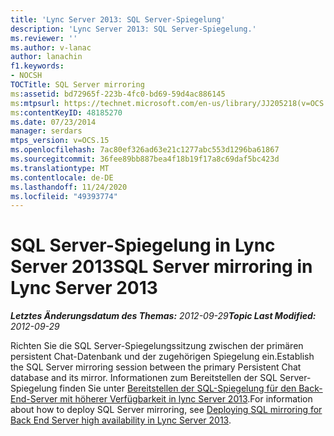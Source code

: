 ```yaml
---
title: 'Lync Server 2013: SQL Server-Spiegelung'
description: 'Lync Server 2013: SQL Server-Spiegelung.'
ms.reviewer: ''
ms.author: v-lanac
author: lanachin
f1.keywords:
- NOCSH
TOCTitle: SQL Server mirroring
ms:assetid: bd72965f-223b-4fc0-bd69-59d4ac886145
ms:mtpsurl: https://technet.microsoft.com/en-us/library/JJ205218(v=OCS.15)
ms:contentKeyID: 48185270
ms.date: 07/23/2014
manager: serdars
mtps_version: v=OCS.15
ms.openlocfilehash: 7ac80ef326ad63e21c1277abc553d1296ba61867
ms.sourcegitcommit: 36fee89bb887bea4f18b19f17a8c69daf5bc423d
ms.translationtype: MT
ms.contentlocale: de-DE
ms.lasthandoff: 11/24/2020
ms.locfileid: "49393774"
---
```

# <a name="sql-server-mirroring-in-lync-server-2013"></a><span data-ttu-id="3c182-103">SQL Server-Spiegelung in Lync Server 2013</span><span class="sxs-lookup"><span data-stu-id="3c182-103">SQL Server mirroring in Lync Server 2013</span></span>

<div data-xmlns="http://www.w3.org/1999/xhtml">

<div class="topic" data-xmlns="http://www.w3.org/1999/xhtml" data-msxsl="urn:schemas-microsoft-com:xslt" data-cs="https://msdn.microsoft.com/">

<div data-asp="https://msdn2.microsoft.com/asp">



</div>

<div id="mainSection">

<div id="mainBody"><span data-ttu-id="3c182-104">

<span> </span></span><span class="sxs-lookup"><span data-stu-id="3c182-104">

<span> </span></span></span>

<span data-ttu-id="3c182-105">_**Letztes Änderungsdatum des Themas:** 2012-09-29_</span><span class="sxs-lookup"><span data-stu-id="3c182-105">_**Topic Last Modified:** 2012-09-29_</span></span>

<span data-ttu-id="3c182-106">Richten Sie die SQL Server-Spiegelungssitzung zwischen der primären persistent Chat-Datenbank und der zugehörigen Spiegelung ein.</span><span class="sxs-lookup"><span data-stu-id="3c182-106">Establish the SQL Server mirroring session between the primary Persistent Chat database and its mirror.</span></span> <span data-ttu-id="3c182-107">Informationen zum Bereitstellen der SQL Server-Spiegelung finden Sie unter [Bereitstellen der SQL-Spiegelung für den Back-End-Server mit höherer Verfügbarkeit in lync Server 2013](lync-server-2013-deploying-sql-mirroring-for-back-end-server-high-availability.md).</span><span class="sxs-lookup"><span data-stu-id="3c182-107">For information about how to deploy SQL Server mirroring, see [Deploying SQL mirroring for Back End Server high availability in Lync Server 2013](lync-server-2013-deploying-sql-mirroring-for-back-end-server-high-availability.md).</span></span>

<span data-ttu-id="3c182-108"></div>

<span> </span>

</div>

</div>

</span><span class="sxs-lookup"><span data-stu-id="3c182-108"></div>

<span> </span>

</div>

</div>

</span></span></div>

